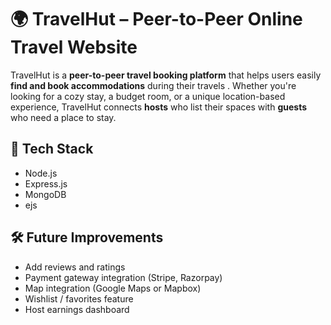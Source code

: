 # 🌍 TravelHut – Peer-to-Peer Online Travel Website

TravelHut is a **peer-to-peer travel booking platform** that helps users easily **find and book accommodations** during their travels . Whether you're looking for a cozy stay, a budget room, or a unique location-based experience, TravelHut connects **hosts** who list their spaces with **guests** who need a place to stay.

## 🧰 Tech Stack
- Node.js
- Express.js
- MongoDB
- ejs

## 🛠 Future Improvements

- Add reviews and ratings
- Payment gateway integration (Stripe, Razorpay)
- Map integration (Google Maps or Mapbox)
- Wishlist / favorites feature
- Host earnings dashboard